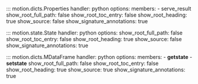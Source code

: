 ::: motion.dicts.Properties
    handler: python
    options:
        members:
            - serve_result
        show_root_full_path: false
        show_root_toc_entry: false
        show_root_heading: true
        show_source: false
        show_signature_annotations: true

::: motion.state.State
    handler: python
    options:
        show_root_full_path: false
        show_root_toc_entry: false
        show_root_heading: true
        show_source: false
        show_signature_annotations: true


::: motion.dicts.MDataFrame
    handler: python
    options:
        members:
            - __getstate__
            - __setstate__
        show_root_full_path: false
        show_root_toc_entry: false
        show_root_heading: true
        show_source: true
        show_signature_annotations: true
